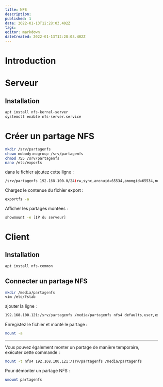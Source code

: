 ```yaml
---
title: NFS
description: 
published: 1
date: 2022-01-13T12:28:03.402Z
tags: 
editor: markdown
dateCreated: 2022-01-13T12:28:03.402Z
---
```


# Introduction
# Serveur
## Installation
```bash
apt install nfs-kernel-server
systemctl enable nfs-server.service
```

# Créer un partage NFS

```bash
mkdir /srv/partagenfs
chown nobody:nogroup /srv/partagenfs
chmod 755 /srv/partagenfs
nano /etc/exports
```
dans le fichier ajoutez cette ligne :

```bash
/srv/partagenfs 192.168.100.0/24(rw,sync,anonuid=65534,anongid=65534,no_subtree_check)
```

Chargez le contenue du fichier export :
```bash
exportfs -a
```

Afficher les partages montées :
```bash
showmount -e [IP du serveur]
```

# Client
## Installation
```bash
apt install nfs-common
```

## Connecter un partage NFS

```bash
mkdir /media/partagenfs
vim /etc/fstab
```
ajouter la ligne : 

```bash
192.168.100.121:/srv/partagenfs /media/partagenfs nfs4 defaults,user,exec 0 0
```
Enregistez le fichier et monté le partage :
```bash
mount -a
```
---
Vous pouvez également monter un partage de manière temporaire, exécuter cette commande :
```bash
mount -t nfs4 192.168.100.121:/srv/partagenfs /media/partagenfs
```

Pour démonter un partage NFS :
```bash
umount partagenfs
```